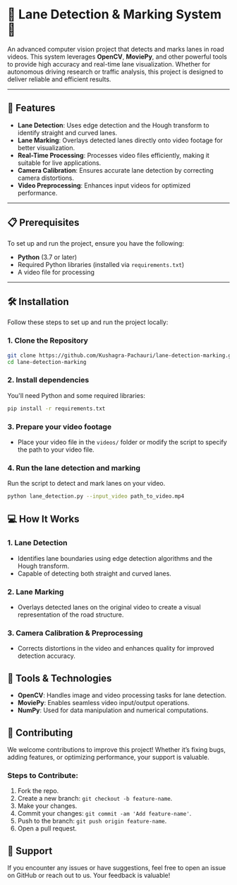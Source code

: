 # 🚗 Lane Detection & Marking System 🚧  

An advanced computer vision project that detects and marks lanes in road videos. This system leverages **OpenCV**, **MoviePy**, and other powerful tools to provide high accuracy and real-time lane visualization. Whether for autonomous driving research or traffic analysis, this project is designed to deliver reliable and efficient results.  

---

## 🌟 Features  

- **Lane Detection**: Uses edge detection and the Hough transform to identify straight and curved lanes.  
- **Lane Marking**: Overlays detected lanes directly onto video footage for better visualization.  
- **Real-Time Processing**: Processes video files efficiently, making it suitable for live applications.  
- **Camera Calibration**: Ensures accurate lane detection by correcting camera distortions.  
- **Video Preprocessing**: Enhances input videos for optimized performance.  

---

## 📋 Prerequisites  

To set up and run the project, ensure you have the following:  

- **Python** (3.7 or later)  
- Required Python libraries (installed via `requirements.txt`)  
- A video file for processing  

---

## 🛠️ Installation  

Follow these steps to set up and run the project locally:  

### 1. Clone the Repository  
```bash  
git clone https://github.com/Kushagra-Pachauri/lane-detection-marking.git  
cd lane-detection-marking 
``` 

### 2. Install dependencies
You'll need Python and some required libraries:
```bash
pip install -r requirements.txt
```

### 3. Prepare your video footage
- Place your video file in the `videos/` folder or modify the script to specify the path to your video file.

### 4. Run the lane detection and marking
Run the script to detect and mark lanes on your video.
```bash
python lane_detection.py --input_video path_to_video.mp4
```
## 💻 How It Works

### 1. Lane Detection
- Identifies lane boundaries using edge detection algorithms and the Hough transform.
- Capable of detecting both straight and curved lanes.

### 2. Lane Marking
- Overlays detected lanes on the original video to create a visual representation of the road structure.

### 3. Camera Calibration & Preprocessing
- Corrects distortions in the video and enhances quality for improved detection accuracy.


## 🧰 Tools & Technologies

- **OpenCV**: Handles image and video processing tasks for lane detection.
- **MoviePy**: Enables seamless video input/output operations.
- **NumPy**: Used for data manipulation and numerical computations.

## 🤝 Contributing

We welcome contributions to improve this project! Whether it’s fixing bugs, adding features, or optimizing performance, your support is valuable.

### Steps to Contribute:
1. Fork the repo.
2. Create a new branch: `git checkout -b feature-name`.
3. Make your changes.
4. Commit your changes: `git commit -am 'Add feature-name'`.
5. Push to the branch: `git push origin feature-name`.
6. Open a pull request.

## 📢 Support

If you encounter any issues or have suggestions, feel free to open an issue on GitHub or reach out to us. Your feedback is valuable!
